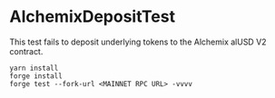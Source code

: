 # AlchemixDepositTest

This test fails to deposit underlying tokens to the Alchemix alUSD V2 contract.

```
yarn install
forge install
forge test --fork-url <MAINNET RPC URL> -vvvv
```
